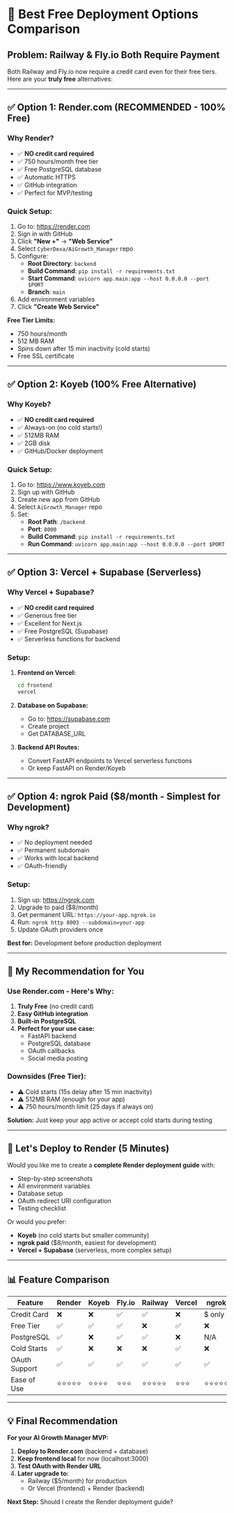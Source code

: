 # 🎯 Best Free Deployment Options Comparison

## Problem: Railway & Fly.io Both Require Payment

Both Railway and Fly.io now require a credit card even for their free tiers. Here are your **truly free** alternatives:

---

## ✅ Option 1: Render.com (RECOMMENDED - 100% Free)

### Why Render?
- ✅ **NO credit card required**
- ✅ 750 hours/month free tier
- ✅ Free PostgreSQL database
- ✅ Automatic HTTPS
- ✅ GitHub integration
- ✅ Perfect for MVP/testing

### Quick Setup:
1. Go to: https://render.com
2. Sign in with GitHub
3. Click **"New +"** → **"Web Service"**
4. Select `CyberDexa/AiGrowth_Manager` repo
5. Configure:
   - **Root Directory**: `backend`
   - **Build Command**: `pip install -r requirements.txt`
   - **Start Command**: `uvicorn app.main:app --host 0.0.0.0 --port $PORT`
   - **Branch**: `main`
6. Add environment variables
7. Click **"Create Web Service"**

**Free Tier Limits:**
- 750 hours/month
- 512 MB RAM
- Spins down after 15 min inactivity (cold starts)
- Free SSL certificate

---

## ✅ Option 2: Koyeb (100% Free Alternative)

### Why Koyeb?
- ✅ **NO credit card required**
- ✅ Always-on (no cold starts!)
- ✅ 512MB RAM
- ✅ 2GB disk
- ✅ GitHub/Docker deployment

### Quick Setup:
1. Go to: https://www.koyeb.com
2. Sign up with GitHub
3. Create new app from GitHub
4. Select `AiGrowth_Manager` repo
5. Set:
   - **Root Path**: `/backend`
   - **Port**: `8000`
   - **Build Command**: `pip install -r requirements.txt`
   - **Run Command**: `uvicorn app.main:app --host 0.0.0.0 --port $PORT`

---

## ✅ Option 3: Vercel + Supabase (Serverless)

### Why Vercel + Supabase?
- ✅ **NO credit card required**
- ✅ Generous free tier
- ✅ Excellent for Next.js
- ✅ Free PostgreSQL (Supabase)
- ✅ Serverless functions for backend

### Setup:
1. **Frontend on Vercel:**
   ```bash
   cd frontend
   vercel
   ```

2. **Database on Supabase:**
   - Go to: https://supabase.com
   - Create project
   - Get DATABASE_URL

3. **Backend API Routes:**
   - Convert FastAPI endpoints to Vercel serverless functions
   - Or keep FastAPI on Render/Koyeb

---

## ✅ Option 4: ngrok Paid ($8/month - Simplest for Development)

### Why ngrok?
- ✅ No deployment needed
- ✅ Permanent subdomain
- ✅ Works with local backend
- ✅ OAuth-friendly

### Setup:
1. Sign up: https://ngrok.com
2. Upgrade to paid ($8/month)
3. Get permanent URL: `https://your-app.ngrok.io`
4. Run: `ngrok http 8003 --subdomain=your-app`
5. Update OAuth providers once

**Best for:** Development before production deployment

---

## 🎯 My Recommendation for You

### **Use Render.com** - Here's Why:

1. **Truly Free** (no credit card)
2. **Easy GitHub integration** 
3. **Built-in PostgreSQL**
4. **Perfect for your use case:**
   - FastAPI backend
   - PostgreSQL database
   - OAuth callbacks
   - Social media posting

### Downsides (Free Tier):
- ⚠️ Cold starts (15s delay after 15 min inactivity)
- ⚠️ 512MB RAM (enough for your app)
- ⚠️ 750 hours/month limit (25 days if always on)

**Solution:** Just keep your app active or accept cold starts during testing

---

## 🚀 Let's Deploy to Render (5 Minutes)

Would you like me to create a **complete Render deployment guide** with:
- Step-by-step screenshots
- All environment variables
- Database setup
- OAuth redirect URI configuration
- Testing checklist

Or would you prefer:
- **Koyeb** (no cold starts but smaller community)
- **ngrok paid** ($8/month, easiest for development)
- **Vercel + Supabase** (serverless, more complex setup)

---

## 📊 Feature Comparison

| Feature | Render | Koyeb | Fly.io | Railway | Vercel | ngrok |
|---------|--------|-------|--------|---------|--------|-------|
| Credit Card | ❌ | ❌ | ✅ | ✅ | ❌ | $ only |
| Free Tier | ✅ | ✅ | ✅ | ❌ | ✅ | ❌ |
| PostgreSQL | ✅ | ❌ | ✅ | ✅ | ❌ | N/A |
| Cold Starts | ✅ | ❌ | ❌ | ❌ | ✅ | ❌ |
| OAuth Support | ✅ | ✅ | ✅ | ✅ | ✅ | ✅ |
| Ease of Use | ⭐⭐⭐⭐⭐ | ⭐⭐⭐⭐ | ⭐⭐⭐ | ⭐⭐⭐⭐⭐ | ⭐⭐⭐ | ⭐⭐⭐⭐⭐ |

---

## 💡 Final Recommendation

**For your AI Growth Manager MVP:**

1. **Deploy to Render.com** (backend + database)
2. **Keep frontend local** for now (localhost:3000)
3. **Test OAuth with Render URL**
4. **Later upgrade to:**
   - Railway ($5/month) for production
   - Or Vercel (frontend) + Render (backend)

**Next Step:** Should I create the Render deployment guide?
